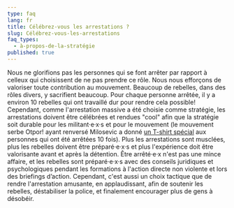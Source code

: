 ```yaml
---
type: faq
lang: fr
title: Célébrez-vous les arrestations ?
slug: Célébrez-vous-les-arrestations
faq_types:
  - à-propos-de-la-stratégie
published: true
---
```

Nous ne glorifions pas les personnes qui se font arrêter par rapport à celleux qui choisissent de ne pas prendre ce rôle. Nous nous efforçons de valoriser toute contribution au mouvement. Beaucoup de rebelles, dans des rôles divers, y sacrifient beaucoup. Pour chaque personne arrêtée, il y a environ 10 rebelles qui ont travaillé dur pour rendre cela possible! Cependant, comme l'arrestation massive a été choisie comme stratégie, les arrestations doivent être célébrées et rendues "cool" afin que la stratégie soit durable pour les militant·e·x·s et pour le mouvement (le mouvement serbe Otpor! ayant renversé Milosevic a donné [un T-shirt spécial](https://oxfamblogs.org/fp2p/blueprint-for-revolution-a-fantastically-readable-and-useful-handbook-for-activists/) aux personnes qui ont été arrêtées 10 fois). Plus les arrestations sont musclées, plus les rebelles doivent être préparé·e·x·s et plus l'expérience doit être valorisante avant et après la détention. Être arrêté·e·x n'est pas une mince affaire, et les rebelles sont préparé·e·x·s avec des conseils juridiques et psychologiques pendant les formations à l'action directe non violente et lors des briefings d’action. Cependant, c'est aussi un choix tactique que de rendre l'arrestation amusante, en applaudissant, afin de soutenir les rebelles, déstabiliser la police, et finalement encourager plus de gens à désobéir.